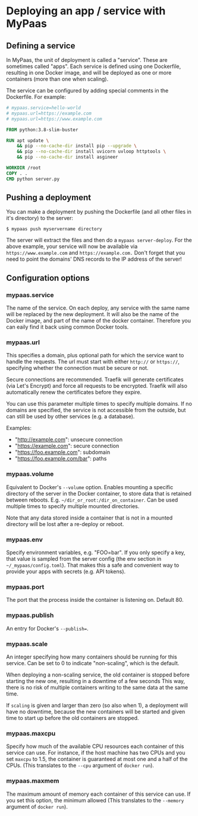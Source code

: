 # Deploying an app / service with MyPaas


## Defining a service

In MyPaas, the unit of deployment is called a "service". These are
sometimes called "apps". Each service is defined using one Dockerfile,
resulting in one Docker image, and will be deployed as one or more
containers (more than one when scaling).

The service can be configured by adding special comments in the Dockerfile. For example:
```Dockerfile
# mypaas.service=hello-world
# mypaas.url=https://example.com
# mypaas.url=https://www.example.com

FROM python:3.8-slim-buster

RUN apt update \
    && pip --no-cache-dir install pip --upgrade \
    && pip --no-cache-dir install uvicorn uvloop httptools \
    && pip --no-cache-dir install asgineer

WORKDIR /root
COPY . .
CMD python server.py
```


## Pushing a deployment

You can make a deployment by pushing the Dockerfile (and all other files in
it's directory) to the server:
```
$ mypaas push myservername directory
```

The server will extract the files and then do a `mypaas server-deploy`. For the above example,
your service will now be available via `https://www.example.com` and `https://example.com.`
Don't forget that you need to point the domains' DNS records to the IP address of the server!


## Configuration options

### mypaas.service

The name of the service. On each deploy, any service with the same name
will be replaced by the new deployment. It will also be the name of the
Docker image, and part of the name of the docker container. Therefore you can
eaily find it back using common Docker tools.

### mypaas.url

This specifies a domain, plus optional path for which the service want to
handle the requests. The url must start with either `http://` or `https://`,
specifying whether the connection must be secure or not.

Secure connections are recommended. Traefik will generate certificates
(via Let's Encrypt) and force all requests to be encrypted. Traefik
will also automatically renew the certificates before they expire.

You can use this parameter multiple times to specify multiple domains.
If no domains are specified, the service is not accessible from the outside,
but can still be used by other services (e.g. a database).

Examples:

* "http://example.com": unsecure connection
* "https://example.com": secure connection
* "https://foo.example.com": subdomain
* "https://foo.example.com/bar": paths

### mypaas.volume

Equivalent to Docker's `--volume` option. Enables mounting a specific
directory of the server in the Docker container, to store data that is
retained between reboots. E.g. `~/dir_or_root:/dir_on_container`.
Can be used multiple times to specify multiple mounted directories.

Note that any data stored inside a container that is not in a mounted
directory will be lost after a re-deploy or reboot.

### mypaas.env

Specify environment variables, e.g. "FOO=bar". If you only specify a key, that
value is sampled from the server config (the env section in `~/_mypaas/config.toml`).
That makes this a safe and convenient way to provide your apps with
secrets (e.g. API tokens).

### mypaas.port

The port that the process inside the container is listening on. Default 80.

### mypaas.publish

An entry for Docker's `--publish=`.

### mypaas.scale

An integer specifying how many containers should be running for this service.
Can be set to 0 to indicate "non-scaling", which is the default.

When deploying a non-scaling service, the old container is stopped
before starting the new one, resulting in a downtime of a few seconds
This way, there is no risk of multiple containers writing to
the same data at the same time.

If `scaling` is given and larger than zero (so also when 1), a
deployment will have no downtime, because the new containers will be
started and given time to start up before the old containers are
stopped.

### mypaas.maxcpu

Specify how much of the available CPU resources each container of this
service can use. For instance, if the host machine has two CPUs and you
set `maxcpu` to 1.5, the container is guaranteed at most one and a half
of the CPUs. (This translates to the `--cpu` argument of `docker run`).

### mypaas.maxmem

The maximum amount of memory each container of this service can use.
If you set this option, the minimum allowed (This translates to the
`--memory` argument of `docker run`).
